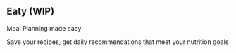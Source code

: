 ## Eaty (WIP)
Meal Planning made easy

Save your recipes, get daily recommendations that meet your nutrition goals
